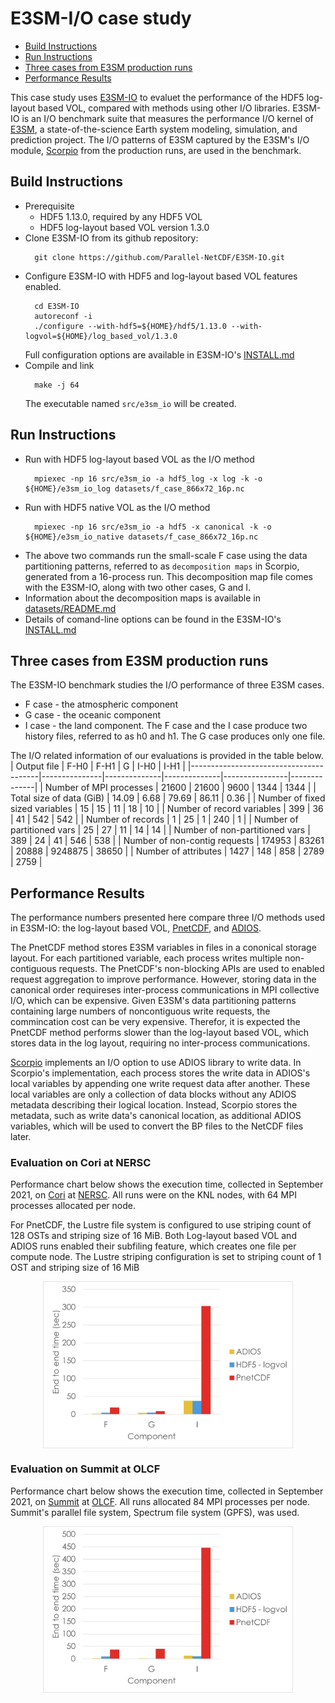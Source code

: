 # E3SM-I/O case study

* [Build Instructions](#build-instructions)
* [Run Instructions](#run-instructions)
* [Three cases from E3SM production runs](#three-cases-from-e3sm-production-runs)
* [Performance Results](#performance-results)

This case study uses [E3SM-IO](https://github.com/Parallel-NetCDF/E3SM-IO) to evaluet the
performance of the HDF5 log-layout based VOL, compared with methods using other I/O libraries.
E3SM-IO is an I/O benchmark suite that measures the performance I/O kernel of
[E3SM](https://github.com/E3SM-Project/E3SM), a state-of-the-science Earth system modeling,
simulation, and prediction project. The I/O patterns of E3SM captured by the E3SM's I/O module,
[Scorpio](https://github.com/E3SM-Project/scorpio) from the production runs, are used in the benchmark.

## Build Instructions
* Prerequisite
  + HDF5 1.13.0, required by any HDF5 VOL
  + HDF5 log-layout based VOL version 1.3.0
* Clone E3SM-IO from its github repository:
  ```
    git clone https://github.com/Parallel-NetCDF/E3SM-IO.git
  ```
* Configure E3SM-IO with HDF5 and log-layout based VOL features enabled.
  ```
    cd E3SM-IO
    autoreconf -i
    ./configure --with-hdf5=${HOME}/hdf5/1.13.0 --with-logvol=${HOME}/log_based_vol/1.3.0
  ```
  Full configuration options are available in E3SM-IO's
  [INSTALL.md](https://github.com/Parallel-NetCDF/E3SM-IO/blob/master/INSTALL.md)
* Compile and link
  ```
    make -j 64
  ```
  The executable named `src/e3sm_io` will be created.

## Run Instructions
* Run with HDF5 log-layout based VOL as the I/O method
  ```
    mpiexec -np 16 src/e3sm_io -a hdf5_log -x log -k -o ${HOME}/e3sm_io_log datasets/f_case_866x72_16p.nc
  ```
* Run with HDF5 native VOL as the I/O method
  ```
    mpiexec -np 16 src/e3sm_io -a hdf5 -x canonical -k -o ${HOME}/e3sm_io_native datasets/f_case_866x72_16p.nc
  ```
* The above two commands run the small-scale F case using the data partitioning patterns,
  referred to as `decomposition maps` in Scorpio, generated from a 16-process run. This
  decomposition map file comes with the E3SM-IO, along with two other cases, G and I.
* Information about the decomposition maps is available in
  [datasets/README.md](https://github.com/Parallel-NetCDF/E3SM-IO/blob/master/datasets/README.md)
* Details of comand-line options can be found in the E3SM-IO's
  [INSTALL.md](https://github.com/Parallel-NetCDF/E3SM-IO/blob/master/INSTALL.md#run-command)

## Three cases from E3SM production runs
The E3SM-IO benchmark studies the I/O performance of three E3SM cases. 
* F case - the atmospheric component
* G case - the oceanic component
* I case - the land component.
The F case and the I case produce two history files, referred to as h0 and h1.
The G case produces only one file.

The I/O related information of our evaluations is provided in the table below.
|     Output file                        |     F-H0      |     F-H1     |     G        |     I-H0       |     I-H1     |
|----------------------------------------|---------------|--------------|--------------|----------------|--------------|
|     Number of MPI processes            |     21600     |     21600    |     9600     |     1344       |     1344     |
|     Total size of data (GiB)           |     14.09     |     6.68     |     79.69    |     86.11      |     0.36     |
|     Number of fixed sized variables    |     15        |     15       |     11       |     18         |     10       |
|     Number of record variables         |     399       |     36       |     41       |     542        |     542      |
|     Number of records                  |     1         |     25       |     1        |     240        |     1        |
|     Number of partitioned vars         |     25        |     27       |     11       |     14         |     14       |
|     Number of non-partitioned vars     |     389       |     24       |     41       |     546        |     538      |
|     Number of non-contig requests      |     174953    |     83261    |     20888    |     9248875    |     38650    |
|     Number of attributes               |     1427      |     148      |     858      |     2789       |     2759     |

## Performance Results
The performance numbers presented here compare three I/O methods used in E3SM-IO:
the log-layout based VOL, [PnetCDF](https://github.com/Parallel-NetCDF/PnetCDF),
and [ADIOS](https://github.com/ornladios/ADIOS2).

The PnetCDF method stores E3SM variables in files in a cononical storage layout.
For each partitioned variable, each process writes multiple non-contiguous requests.
The PnetCDF's non-blocking APIs are used to enabled request aggregation to improve
performance.
However, storing data in the canonical order requireses inter-process communications
in MPI collective I/O, which can be expensive.
Given E3SM's data partitioning patterns containing large numbers of noncontiguous write
requests, the commincation cost can be very expensive.
Therefor, it is expected the PnetCDF method performs slower than the log-layout based
VOL, which stores data in the log layout, requiring no inter-process communications.

[Scorpio](https://github.com/E3SM-Project/scorpio) implements an I/O option to use
ADIOS library to write data.
In Scorpio's implementation, each process stores the write data in ADIOS's local
variables by appending one write request data after another.
These local variables are only a collection of data blocks without any ADIOS metadata
describing their logical location.
Instead, Scorpio stores the metadata, such as write data's canonical location, as
additional ADIOS variables, which will be used to convert the BP files to the NetCDF
files later.

### Evaluation on Cori at NERSC
Performance chart below shows the execution time, collected in September 2021, on
[Cori](https://docs.nersc.gov/systems/cori/) at [NERSC](https://www.nersc.gov).
All runs were on the KNL nodes, with 64 MPI processes allocated per node.

For PnetCDF, the Lustre file system is configured to use striping count of 128 OSTs
and striping size of 16 MiB.
Both Log-layout based VOL and ADIOS runs enabled their subfiling feature, which
creates one file per compute node.
The Lustre striping configuration is set to striping count of 1 OST and striping
size of 16 MiB

<p align="center">
<img align="center" src="e3sm_cori_wr.jpg" alt="Performance of E3SM-IO on Cori" width="400">
</p>

### Evaluation on Summit at OLCF
Performance chart below shows the execution time, collected in September 2021, on
[Summit](https://www.olcf.ornl.gov/summit/) at [OLCF](https://www.olcf.ornl.gov/).
All runs allocated 84 MPI processes per node.
Summit's parallel file system, Spectrum file system (GPFS), was used.

<p align="center">
<img align="center" src="e3sm_summit_wr.jpg" alt="Performance of E3SM-IO on Summit" width="400">
</p>

